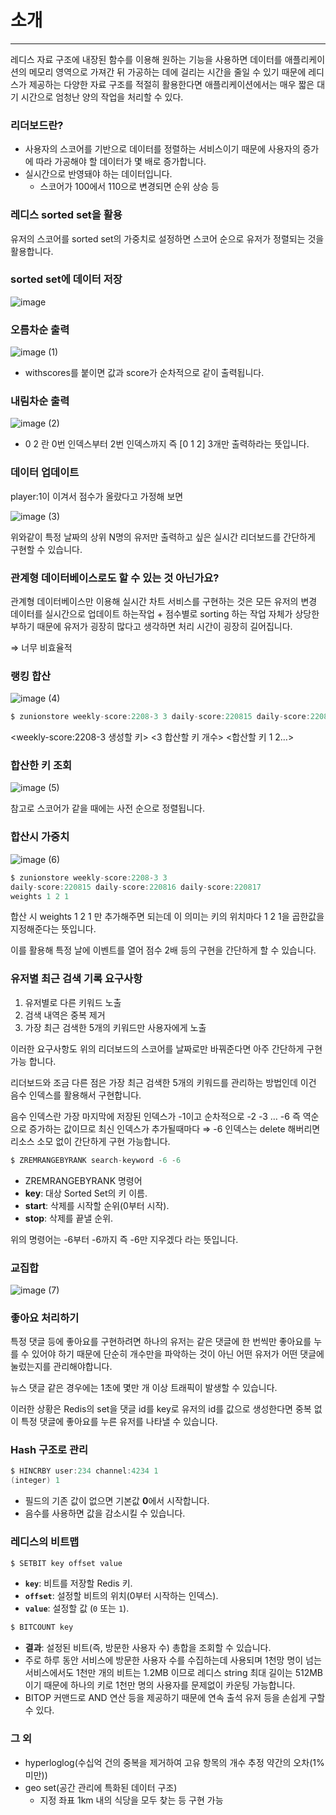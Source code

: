 # 소개

---

레디스 자료 구조에 내장된 함수를 이용해 원하는 기능을 사용하면 데이터를 애플리케이션의 메모리 영역으로 가져간 뒤 가공하는 데에 걸리는 시간을 줄일 수 있기 때문에 레디스가 제공하는 다양한 자료 구조를 적절히 활용한다면 애플리케이션에서는 매우 짧은 대기 시간으로 엄청난 양의 작업을 처리할 수 있다.

### 리더보드란?

- 사용자의 스코어를 기반으로 데이터를 정렬하는 서비스이기 때문에 사용자의 증가에 따라 가공해야 할 데이터가 몇 배로 증가합니다.
- 실시간으로 반영돼야 하는 데이터입니다.
    - 스코어가 100에서 110으로 변경되면 순위 상승 등

### 레디스 sorted set을 활용

유저의 스코어를 sorted set의 가중치로 설정하면 스코어 순으로 유저가 정렬되는 것을 활용합니다.

### sorted set에 데이터 저장

![image](https://github.com/user-attachments/assets/75be1335-ed5c-4010-b443-2f83782ea58f)

### 오름차순 출력

![image (1)](https://github.com/user-attachments/assets/f7703d24-e9a7-432e-b241-790f350640ae)

- withscores를 붙이면 값과 score가 순차적으로 같이 출력됩니다.

### 내림차순 출력

![image (2)](https://github.com/user-attachments/assets/f87f56c9-47f9-436a-bd29-8c7c7584d615)

- 0 2 란 0번 인덱스부터 2번 인덱스까지 즉 [0 1 2] 3개만 출력하라는 뜻입니다.

### 데이터 업데이트

player:1이 이겨서 점수가 올랐다고 가정해 보면

![image (3)](https://github.com/user-attachments/assets/db117c5c-670c-4bc5-96a5-b143257c7f7b)

위와같이 특정 날짜의 상위 N명의 유저만 출력하고 싶은 실시간 리더보드를 간단하게 구현할 수 있습니다.

### 관계형 데이터베이스로도 할 수 있는 것 아닌가요?

관계형 데이터베이스만 이용해 실시간 차트 서비스를 구현하는 것은 모든 유저의 변경 데이터를 실시간으로 업데이트 하는작업 + 점수별로 sorting 하는 작업 자체가 상당한 부하기 때문에 유저가 굉장히 많다고 생각하면 처리 시간이 굉장히 길어집니다.

⇒ 너무 비효율적

### 랭킹 합산

![image (4)](https://github.com/user-attachments/assets/7f5866ee-fbbd-40df-8064-e2f4662f6269)

```java
$ zunionstore weekly-score:2208-3 3 daily-score:220815 daily-score:220816 daily-score:220817
```

<weekly-score:2208-3 생성할 키> <3 합산할 키 개수> <합산할 키 1 2…>

### 합산한 키 조회

![image (5)](https://github.com/user-attachments/assets/4dd7cf58-edda-481a-9113-1c09a3e71791)

참고로 스코어가 같을 때에는 사전 순으로 정렬됩니다.

### 합산시 가중치

![image (6)](https://github.com/user-attachments/assets/04bae094-a542-449e-b48c-2ea8e1e821cb)

```java
$ zunionstore weekly-score:2208-3 3 
daily-score:220815 daily-score:220816 daily-score:220817
weights 1 2 1
```

합산 시 weights 1 2 1 만 추가해주면 되는데 이 의미는 키의 위치마다 1 2 1을 곱한값을 지정해준다는 뜻입니다.

이를 활용해 특정 날에 이벤트를 열어 점수 2배 등의 구현을 간단하게 할 수 있습니다.

### 유저별 최근 검색 기록 요구사항

1. 유저별로 다른 키워드 노출
2. 검색 내역은 중복 제거
3. 가장 최근 검색한 5개의 키워드만 사용자에게 노출

이러한 요구사항도 위의 리더보드의 스코어를 날짜로만 바꿔준다면 아주 간단하게 구현 가능 합니다.

리더보드와 조금 다른 점은 가장 최근 검색한 5개의 키워드를 관리하는 방법인데 이건 음수 인덱스를 활용해서 구현합니다.

음수 인덱스란 가장 마지막에 저장된 인덱스가 -1이고 순차적으로 -2 -3 … -6 즉 역순으로 증가하는 값이므로 최신 인덱스가 추가될때마다 ⇒ -6 인덱스는 delete 해버리면 리소스 소모 없이 간단하게 구현 가능합니다.

```java
$ ZREMRANGEBYRANK search-keyword -6 -6
```

- ZREMRANGEBYRANK 명령어
- **key**: 대상 Sorted Set의 키 이름.
- **start**: 삭제를 시작할 순위(0부터 시작).
- **stop**: 삭제를 끝낼 순위.

위의 명령어는 -6부터 -6까지 즉 -6만 지우겠다 라는 뜻입니다.

### 교집합

![image (7)](https://github.com/user-attachments/assets/fcd3d753-315b-4c47-8884-4125855481fa)

### 좋아요 처리하기

특정 댓글 등에 좋아요를 구현하려면 하나의 유저는 같은 댓글에 한 번씩만 좋아요를 누를 수 있어야 하기 때문에 단순히 개수만을 파악하는 것이 아닌 어떤 유저가 어떤 댓글에 눌렀는지를 관리해야합니다.

뉴스 댓글 같은 경우에는 1초에 몇만 개 이상 트래픽이 발생할 수 있습니다.

이러한 상황은 Redis의 set을 댓글 id를 key로 유저의 id를 값으로 생성한다면 중복 없이 특정 댓글에 좋아요를 누른 유저를 나타낼 수 있습니다.

### Hash 구조로 관리

```java
$ HINCRBY user:234 channel:4234 1
(integer) 1
```

- 필드의 기존 값이 없으면 기본값 **0**에서 시작합니다.
- 음수를 사용하면 값을 감소시킬 수 있습니다.

### 레디스의 비트맵

```bash
$ SETBIT key offset value
```

- **`key`**: 비트를 저장할 Redis 키.
- **`offset`**: 설정할 비트의 위치(0부터 시작하는 인덱스).
- **`value`**: 설정할 값 (`0` 또는 `1`).

```java
$ BITCOUNT key
```

- **결과**: 설정된 비트(즉, 방문한 사용자 수) 총합을 조회할 수 있습니다.
- 주로 하루 동안 서비스에 방문한 사용자 수를 수집하는데 사용되며 1천망 명이 넘는 서비스에서도 1천만 개의 비트는 1.2MB 이므로 레디스 string 최대 길이는 512MB이기 때문에 하나의 키로 1천만 명의 사용자를 문제없이 카운팅 가능합니다.
- BITOP 커맨드로 AND 연산 등을 제공하기 때문에 연속 출석 유저 등을 손쉽게 구할 수 있다.

### 그 외

- hyperloglog(수십억 건의 중복을 제거하여 고유 항목의 개수 추정 약간의 오차(1%미만))
- geo set(공간 관리에 특화된 데이터 구조)
    - 지정 좌표 1km 내의 식당을 모두 찾는 등 구현 가능

